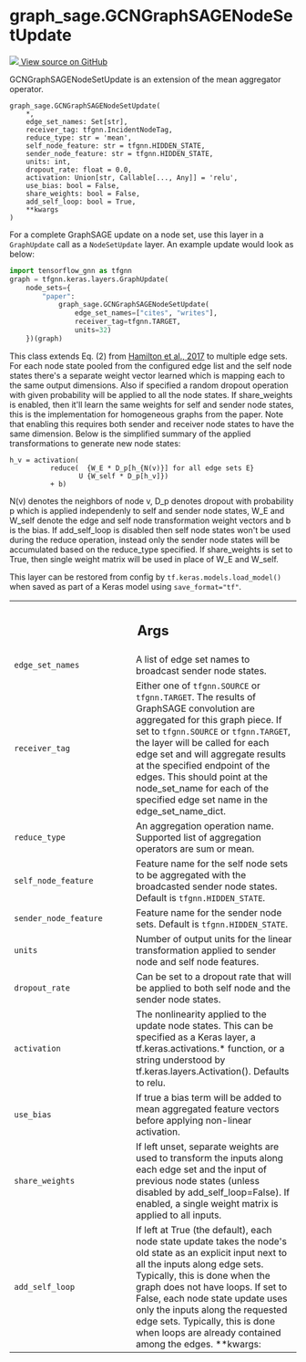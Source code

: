 # graph_sage.GCNGraphSAGENodeSetUpdate

<!-- Insert buttons and diff -->

<a target="_blank" href="https://github.com/tensorflow/gnn/tree/master/tensorflow_gnn/models/graph_sage/layers.py#L262-L481">
<img src="https://www.tensorflow.org/images/GitHub-Mark-32px.png" /> View source
on GitHub </a>

GCNGraphSAGENodeSetUpdate is an extension of the mean aggregator operator.

<pre class="devsite-click-to-copy prettyprint lang-py tfo-signature-link">
<code>graph_sage.GCNGraphSAGENodeSetUpdate(
    *,
    edge_set_names: Set[str],
    receiver_tag: tfgnn.IncidentNodeTag,
    reduce_type: str = &#x27;mean&#x27;,
    self_node_feature: str = tfgnn.HIDDEN_STATE,
    sender_node_feature: str = tfgnn.HIDDEN_STATE,
    units: int,
    dropout_rate: float = 0.0,
    activation: Union[str, Callable[..., Any]] = &#x27;relu&#x27;,
    use_bias: bool = False,
    share_weights: bool = False,
    add_self_loop: bool = True,
    **kwargs
)
</code></pre>

<!-- Placeholder for "Used in" -->

For a complete GraphSAGE update on a node set, use this layer in a `GraphUpdate`
call as a `NodeSetUpdate` layer. An example update would look as below:

```python
import tensorflow_gnn as tfgnn
graph = tfgnn.keras.layers.GraphUpdate(
    node_sets={
        "paper":
            graph_sage.GCNGraphSAGENodeSetUpdate(
                edge_set_names=["cites", "writes"],
                receiver_tag=tfgnn.TARGET,
                units=32)
    })(graph)
```

This class extends Eq. (2) from
[Hamilton et al., 2017](https://arxiv.org/abs/1706.02216) to multiple edge sets.
For each node state pooled from the configured edge list and the self node
states there's a separate weight vector learned which is mapping each to the
same output dimensions. Also if specified a random dropout operation with given
probability will be applied to all the node states. If share_weights is enabled,
then it'll learn the same weights for self and sender node states, this is the
implementation for homogeneous graphs from the paper. Note that enabling this
requires both sender and receiver node states to have the same dimension. Below
is the simplified summary of the applied transformations to generate new node
states:

```
h_v = activation(
          reduce(  {W_E * D_p[h_{N(v)}] for all edge sets E}
                 U {W_self * D_p[h_v]})
          + b)
```

N(v) denotes the neighbors of node v, D_p denotes dropout with probability p
which is applied independenly to self and sender node states, W_E and W_self
denote the edge and self node transformation weight vectors and b is the bias.
If add_self_loop is disabled then self node states won't be used during the
reduce operation, instead only the sender node states will be accumulated based
on the reduce_type specified. If share_weights is set to True, then single
weight matrix will be used in place of W_E and W_self.

This layer can be restored from config by `tf.keras.models.load_model()` when
saved as part of a Keras model using `save_format="tf"`.

<!-- Tabular view -->
 <table class="responsive fixed orange">
<colgroup><col width="214px"><col></colgroup>
<tr><th colspan="2"><h2 class="add-link">Args</h2></th></tr>

<tr>
<td>
<code>edge_set_names</code><a id="edge_set_names"></a>
</td>
<td>
A list of edge set names to broadcast sender node states.
</td>
</tr><tr>
<td>
<code>receiver_tag</code><a id="receiver_tag"></a>
</td>
<td>
Either one of <code>tfgnn.SOURCE</code> or <code>tfgnn.TARGET</code>. The results
of GraphSAGE convolution are aggregated for this graph piece. If set to
<code>tfgnn.SOURCE</code> or <code>tfgnn.TARGET</code>, the layer will be called for each edge
set and will aggregate results at the specified endpoint of the edges.
This should point at the node_set_name for each of the specified edge
set name in the edge_set_name_dict.
</td>
</tr><tr>
<td>
<code>reduce_type</code><a id="reduce_type"></a>
</td>
<td>
An aggregation operation name. Supported list of aggregation
operators are sum or mean.
</td>
</tr><tr>
<td>
<code>self_node_feature</code><a id="self_node_feature"></a>
</td>
<td>
Feature name for the self node sets to be aggregated
with the broadcasted sender node states. Default is
<code>tfgnn.HIDDEN_STATE</code>.
</td>
</tr><tr>
<td>
<code>sender_node_feature</code><a id="sender_node_feature"></a>
</td>
<td>
Feature name for the sender node sets. Default is
<code>tfgnn.HIDDEN_STATE</code>.
</td>
</tr><tr>
<td>
<code>units</code><a id="units"></a>
</td>
<td>
Number of output units for the linear transformation applied to
sender node and self node features.
</td>
</tr><tr>
<td>
<code>dropout_rate</code><a id="dropout_rate"></a>
</td>
<td>
Can be set to a dropout rate that will be applied to both
self node and the sender node states.
</td>
</tr><tr>
<td>
<code>activation</code><a id="activation"></a>
</td>
<td>
The nonlinearity applied to the update node states. This can
be specified as a Keras layer, a tf.keras.activations.* function, or a
string understood by tf.keras.layers.Activation(). Defaults to relu.
</td>
</tr><tr>
<td>
<code>use_bias</code><a id="use_bias"></a>
</td>
<td>
If true a bias term will be added to mean aggregated feature
vectors before applying non-linear activation.
</td>
</tr><tr>
<td>
<code>share_weights</code><a id="share_weights"></a>
</td>
<td>
If left unset, separate weights are used to transform the
inputs along each edge set and the input of previous node states (unless
disabled by add_self_loop=False). If enabled, a single weight matrix is
applied to all inputs.
</td>
</tr><tr>
<td>
<code>add_self_loop</code><a id="add_self_loop"></a>
</td>
<td>
If left at True (the default), each node state update takes
  the node's old state as an explicit input next to all the inputs along
  edge sets. Typically, this is done when the graph does not have loops.
  If set to False, each node state update uses only the inputs along the
  requested edge sets. Typically, this is done when loops are already
  contained among the edges.
**kwargs:
</td>
</tr>
</table>
